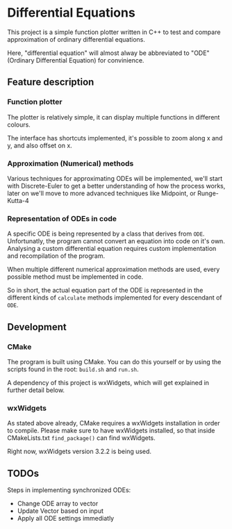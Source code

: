 # Differential Equations

This project is a simple function plotter written in C++ to test and compare approximation
of ordinary differential equations.

Here, "differential equation" will almost alway be abbreviated to "ODE" (Ordinary Differential Equation)
for convinience.

## Feature description

### Function plotter

The plotter is relatively simple, it can display multiple functions in different colours.

The interface has shortcuts implemented, it's possible to zoom along x and y, and also offset on x.

### Approximation (Numerical) methods

Various techniques for approximating ODEs will be implemented, we'll start with Discrete-Euler to get
a better understanding of how the process works, later on we'll move to more advanced techniques
like Midpoint, or Runge-Kutta-4

### Representation of ODEs in code

A specific ODE is being represented by a class that derives from `ODE`. Unfortunatly, the program cannot
convert an equation into code on it's own. Analysing a custom differential equation requires custom
implementation and recompilation of the program.

When multiple different numerical approximation methods are used, every possible method must be
implemented in code.

So in short, the actual equation part of the ODE is represented in the different kinds of
`calculate` methods implemented for every descendant of `ODE`.

## Development

### CMake

The program is built using CMake. You can do this yourself or by using the scripts found in the root:
`build.sh` and `run.sh`.

A dependency of this project is wxWidgets, which will get explained in further detail below.

### wxWidgets

As stated above already, CMake requires a wxWidgets installation in order to compile.
Please make sure to have wxWidgets installed, so that inside CMakeLists.txt `find_package()`
can find wxWidgets.

Right now, wxWidgets version 3.2.2 is being used.

## TODOs

Steps in implementing synchronized ODEs:

- Change ODE array to vector
- Update Vector based on input
- Apply all ODE settings immediatly
